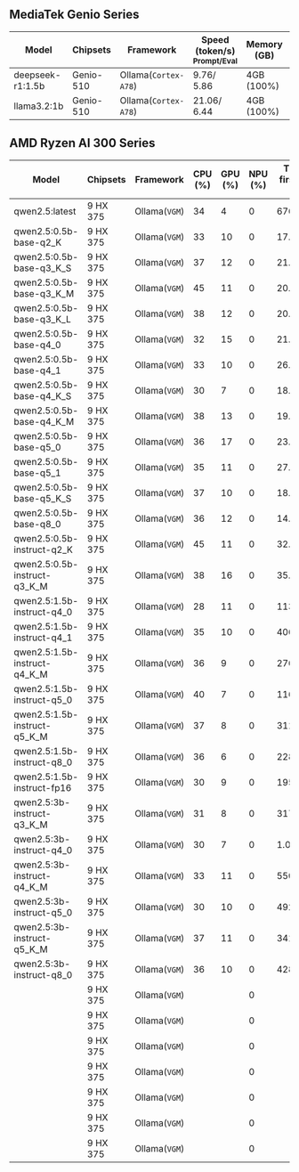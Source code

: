 ## MediaTek Genio Series
  
  | Model            |  Chipsets  |    Framework          |    Speed (token/s)<br><sub>Prompt/Eval |   Memory (GB) |  Power (Watt) |     Temp (°C)    |
  |------------------|------------|-----------------------|--------------------|---------------|---------------|------------------|
  | deepseek-r1:1.5b |  Genio-510 | Ollama(`Cortex-A78`)   |   9.76/ 5.86      | 4GB (100%)    |               |                  |
  | llama3.2:1b      |  Genio-510 | Ollama(`Cortex-A78`)   |   21.06/ 6.44     | 4GB (100%)    |               |                  |

## AMD Ryzen AI 300 Series



  | Model                        |  Chipsets  |  Framework  |  CPU (%) | GPU (%) | NPU (%) |  Time-to-first-Token (ms) |  Speed (token/s)  |
  |------------------------------|------------|-------------|----------|---------|---------|---------------------------|------------|
  | qwen2.5:latest               | 9 HX 375 | Ollama(`VGM`) |    34    |    4    |    0    |       676.5217ms          |  11.26     |
  | qwen2.5:0.5b-base-q2_K       | 9 HX 375 | Ollama(`VGM`) |    33    |   10    |    0    |        17.6474ms          | 108.76     |
  | qwen2.5:0.5b-base-q3_K_S     | 9 HX 375 | Ollama(`VGM`) |    37    |   12    |    0    |        21.0013ms          | 104.98     |
  | qwen2.5:0.5b-base-q3_K_M     | 9 HX 375 | Ollama(`VGM`) |    45    |   11    |    0    |         20.664ms          | 102.63     |  
  | qwen2.5:0.5b-base-q3_K_L     | 9 HX 375 | Ollama(`VGM`) |    38    |   12    |    0    |        20.5134ms          | 105.15     |
  | qwen2.5:0.5b-base-q4_0       | 9 HX 375 | Ollama(`VGM`) |    32    |   15    |    0    |        21.6852ms          |  99.54     |
  | qwen2.5:0.5b-base-q4_1       | 9 HX 375 | Ollama(`VGM`) |    33    |   10    |    0    |        26.0319ms          |  99.45     |
  | qwen2.5:0.5b-base-q4_K_S     | 9 HX 375 | Ollama(`VGM`) |    30    |    7    |    0    |         18.859ms          | 112.33     |
  | qwen2.5:0.5b-base-q4_K_M     | 9 HX 375 | Ollama(`VGM`) |    38    |   13    |    0    |        19.0301ms          |  96.10     |
  | qwen2.5:0.5b-base-q5_0       | 9 HX 375 | Ollama(`VGM`) |    36    |   17    |    0    |        23.1507ms          |  94.37     |
  | qwen2.5:0.5b-base-q5_1       | 9 HX 375 | Ollama(`VGM`) |    35    |   11    |    0    |        27.5554ms          |  86.98     |
  | qwen2.5:0.5b-base-q5_K_S     | 9 HX 375 | Ollama(`VGM`) |    37    |   10    |    0    |        18.7671ms          |  99.28     |
  | qwen2.5:0.5b-base-q8_0       | 9 HX 375 | Ollama(`VGM`) |    36    |   12    |    0    |        14.7824ms          |  87.27     |
  | qwen2.5:0.5b-instruct-q2_K   | 9 HX 375 | Ollama(`VGM`) |    45    |   11    |    0    |        32.8394ms          | 109.99     |
  | qwen2.5:0.5b-instruct-q3_K_M | 9 HX 375 | Ollama(`VGM`) |    38    |   16    |    0    |        35.6802ms          | 100.94     |
  | qwen2.5:1.5b-instruct-q4_0   | 9 HX 375 | Ollama(`VGM`) |    28    |   11    |    0    |       113.3365ms          |  42.20     |  
  | qwen2.5:1.5b-instruct-q4_1   | 9 HX 375 | Ollama(`VGM`) |    35    |   10    |    0    |       406.3834ms          |  38.55     |
  | qwen2.5:1.5b-instruct-q4_K_M | 9 HX 375 | Ollama(`VGM`) |    36    |    9    |    0    |       276.5872ms          |  44.65     |
  | qwen2.5:1.5b-instruct-q5_0   | 9 HX 375 | Ollama(`VGM`) |    40    |    7    |    0    |       116.2599ms          |  42.13     |
  | qwen2.5:1.5b-instruct-q5_K_M | 9 HX 375 | Ollama(`VGM`) |    37    |    8    |    0    |       311.8687ms          |  42.96     |
  | qwen2.5:1.5b-instruct-q8_0   | 9 HX 375 | Ollama(`VGM`) |    36    |    6    |    0    |       228.7796ms          |  32.71     |
  | qwen2.5:1.5b-instruct-fp16   | 9 HX 375 | Ollama(`VGM`) |    30    |    9    |    0    |       195.0062ms          |  18.68     |
  | qwen2.5:3b-instruct-q3_K_M   | 9 HX 375 | Ollama(`VGM`) |    31    |    8    |    0    |       317.4983ms          |  25.49     |
  | qwen2.5:3b-instruct-q4_0     | 9 HX 375 | Ollama(`VGM`) |    30    |    7    |    0    |       1.0217379s          |  21.38     |
  | qwen2.5:3b-instruct-q4_K_M   | 9 HX 375 | Ollama(`VGM`) |    33    |   11    |    0    |       550.6926ms          |  25.48     |
  | qwen2.5:3b-instruct-q5_0     | 9 HX 375 | Ollama(`VGM`) |    30    |   10    |    0    |       492.8077ms          |  19.35     |
  | qwen2.5:3b-instruct-q5_K_M   | 9 HX 375 | Ollama(`VGM`) |    37    |   11    |    0    |       341.4379ms          |  22.10     |
  | qwen2.5:3b-instruct-q8_0     | 9 HX 375 | Ollama(`VGM`) |    36    |   10    |    0    |       428.6722ms          |  16.71     |
  |  | 9 HX 375 | Ollama(`VGM`) |        |       |    0    |                 |     |
  |  | 9 HX 375 | Ollama(`VGM`) |        |       |    0    |                 |     |
  |  | 9 HX 375 | Ollama(`VGM`) |        |       |    0    |                 |     |
  |  | 9 HX 375 | Ollama(`VGM`) |        |       |    0    |                 |     |
  |  | 9 HX 375 | Ollama(`VGM`) |        |       |    0    |                 |      |
  |  | 9 HX 375 | Ollama(`VGM`) |        |       |    0    |                 |      |
  |  | 9 HX 375 | Ollama(`VGM`) |        |       |    0    |                 |      |

